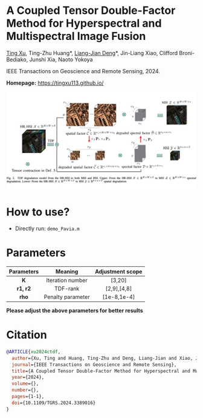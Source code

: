 # A Coupled Tensor Double-Factor Method for Hyperspectral and Multispectral Image Fusion
[Ting Xu](https://tingxu113.github.io/), Ting-Zhu Huang*, [Liang-Jian Deng](https://liangjiandeng.github.io/)*, Jin-Liang Xiao, Clifford Broni-Bediako, Junshi Xia, Naoto Yokoya

IEEE Transactions on Geoscience and Remote Sensing, 2024.

**Homepage:**  https://tingxu113.github.io/

![TDF degradation model from the HR-HSI to both MSI and HSI.](https://github.com/tingxu113/tingxu113.github.io/blob/main/assets/img/CTDF.png)

# How to use?
- Directly run: ``demo_Pavia.m`` 

# Parameters

  | Parameters | Meaning | Adjustment scope |
  | :-----:| :----: | :----: |
  | **K** | Iteration number | [3,20] |
  | **r1, r2** | TDF-rank | [2,9],[4,8] |
  | **rho** | Penalty parameter | [1e-8,1e-4] |


**Please adjust the above parameters for better results**
 
# Citation
```bibtex
@ARTICLE{xu2024ctdf,
  author={Xu, Ting and Huang, Ting-Zhu and Deng, Liang-Jian and Xiao, Jin-Liang and Broni-Bediako, Clifford and Xia, Junshi and Yokoya, Naoto},
  journal={IEEE Transactions on Geoscience and Remote Sensing}, 
  title={A Coupled Tensor Double-Factor Method for Hyperspectral and Multispectral Image Fusion}, 
  year={2024},
  volume={},
  number={},
  pages={1-1},
  doi={10.1109/TGRS.2024.3389016}
}
```

